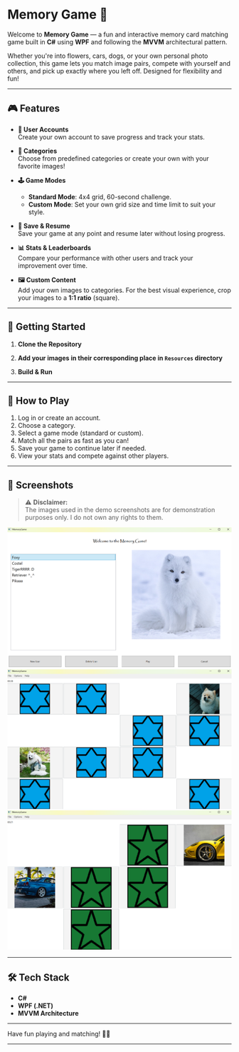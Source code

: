 # Memory Game 🧠

Welcome to **Memory Game** — a fun and interactive memory card matching game built in **C#** using **WPF** and following the **MVVM** architectural pattern.

Whether you're into flowers, cars, dogs, or your own personal photo collection, this game lets you match image pairs, compete with yourself and others, and pick up exactly where you left off. Designed for flexibility and fun!

---

## 🎮 Features

- **👤 User Accounts**  
  Create your own account to save progress and track your stats.

- **📂 Categories**  
  Choose from predefined categories or create your own with your favorite images!

- **🕹 Game Modes**  
  - **Standard Mode**: 4x4 grid, 60-second challenge.  
  - **Custom Mode**: Set your own grid size and time limit to suit your style.

- **💾 Save & Resume**  
  Save your game at any point and resume later without losing progress.

- **📊 Stats & Leaderboards**  
  Compare your performance with other users and track your improvement over time.

- **🖼 Custom Content**  
  Add your own images to categories. For the best visual experience, crop your images to a **1:1 ratio** (square).

---

## 🚀 Getting Started

1. **Clone the Repository**

2. **Add your images in their corresponding place in `Resources` directory**

3. **Build & Run**

---

## 🧠 How to Play

1. Log in or create an account.
2. Choose a category.
3. Select a game mode (standard or custom).
4. Match all the pairs as fast as you can!
5. Save your game to continue later if needed.
6. View your stats and compete against other players.

---

## 📸 Screenshots

> ⚠️ **Disclaimer:**  
> The images used in the demo screenshots are for demonstration purposes only. I do not own any rights to them.

![Login Screen](Images/LoginPreview.png)
![Standard Mode Visualization](Images/PuppiesPreview.png)
![Custom Mode Visualization](Images/CarsPreview.png)


---

## 🛠 Tech Stack

- **C#**
- **WPF (.NET)**
- **MVVM Architecture**


---

Have fun playing and matching! 🧩🎉

---
